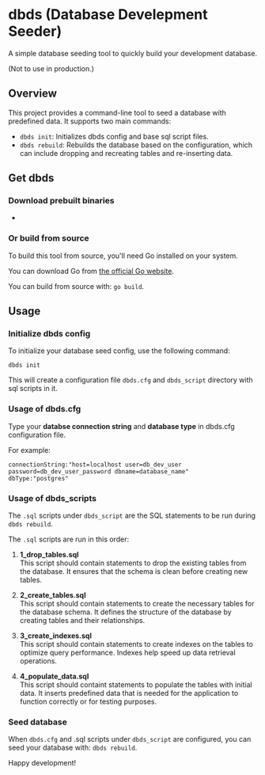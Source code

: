 # dbds (Database Develepment Seeder)

A simple database seeding tool to quickly build your development database.

(Not to use in production.)

## Overview

This project provides a command-line tool to seed a database with predefined data. It supports two main commands:

- `dbds init`: Initializes dbds config and base sql script files.
- `dbds rebuild`: Rebuilds the database based on the configuration, which can include dropping and recreating tables and re-inserting data.

## Get dbds

### Download prebuilt binaries

-

### Or build from source

To build this tool from source, you'll need Go installed on your system.

You can download Go from [the official Go website](https://golang.org/dl/).

You can build from source with: `go build`.

## Usage

### Initialize dbds config

To initialize your database seed config, use the following command:

```
dbds init
```

This will create a configuration file `dbds.cfg` and `dbds_script` directory with sql scripts in it.

### Usage of dbds.cfg

Type your **databse connection string** and **database type** in dbds.cfg configuration file.

For example:

```
connectionString:"host=localhost user=db_dev_user password=db_dev_user_password dbname=database_name"
dbType:"postgres"
```

### Usage of dbds_scripts

The `.sql` scripts under `dbds_script` are the SQL statements to be run during `dbds rebuild`.

The `.sql` scripts are run in this order:

1. **1_drop_tables.sql**  
   This script should contain statements to drop the existing tables from the database. It ensures that the schema is clean before creating new tables.

2. **2_create_tables.sql**  
   This script should contain statements to create the necessary tables for the database schema. It defines the structure of the database by creating tables and their relationships.

3. **3_create_indexes.sql**  
   This script should contain statements to create indexes on the tables to optimize query performance. Indexes help speed up data retrieval operations.

4. **4_populate_data.sql**  
   This script should containt statements to populate the tables with initial data. It inserts predefined data that is needed for the application to function correctly or for testing purposes.

### Seed database

When `dbds.cfg` and .sql scripts under `dbds_script` are configured, you can seed your database with: `dbds rebuild`.

Happy development!
